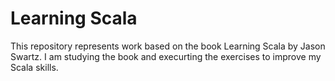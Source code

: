 # Learning Scala

This repository represents work based on the book Learning Scala by Jason Swartz. I am studying the book and execurting the exercises to improve my Scala skills.

